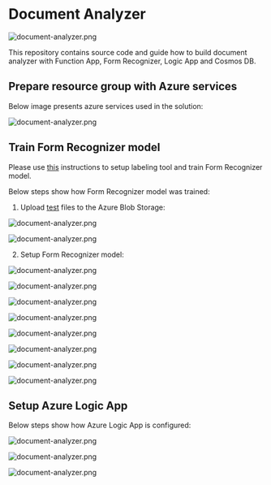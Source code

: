 # Document Analyzer

![document-analyzer.png](images/document-analyzer.png)

This repository contains source code and guide how to build document analyzer with Function App, Form Recognizer, Logic App and Cosmos DB.

## Prepare resource group with Azure services

Below image presents azure services used in the solution:

![document-analyzer.png](images/document-analyzer1.PNG)


## Train Form Recognizer model

Please use [this](https://docs.microsoft.com/en-us/azure/cognitive-services/form-recognizer/quickstarts/label-tool) instructions to setup labeling tool and train Form Recognizer model.

Below steps show how Form Recognizer model was trained:

1. Upload [test](https://github.com/Daniel-Krzyczkowski/AzureAI/blob/master/src/document-analyzer/sample_data.zip) files to the Azure Blob Storage:


![document-analyzer.png](images/document-analyzer3.PNG)

![document-analyzer.png](images/document-analyzer4.PNG)


2. Setup Form Recognizer model:


![document-analyzer.png](images/document-analyzer5.PNG)

![document-analyzer.png](images/document-analyzer6.PNG)

![document-analyzer.png](images/document-analyzer7.PNG)

![document-analyzer.png](images/document-analyzer8.PNG)

![document-analyzer.png](images/document-analyzer9.PNG)

![document-analyzer.png](images/document-analyzer10.PNG)

![document-analyzer.png](images/document-analyzer11.PNG)

![document-analyzer.png](images/document-analyzer12.PNG)


## Setup Azure Logic App

Below steps show how Azure Logic App is configured:

![document-analyzer.png](images/document-analyzer13.PNG)

![document-analyzer.png](images/document-analyzer2.PNG)

![document-analyzer.png](images/document-analyzer14.PNG)
